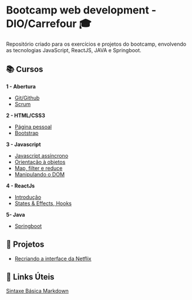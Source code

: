# Bootcamp web development - DIO/Carrefour :mortar_board:
Repositório criado para os exercícios e projetos do bootcamp, envolvendo as tecnologias JavaScript, ReactJS, JAVA e Springboot.



## 📚 Cursos

**1 - Abertura**
  - [Git/Github](https://github.com/wesleyvelloso/bootcamp-DIOcarrefour/tree/main/introducao-GIT-GITHUB)
  - [Scrum](https://github.com/wesleyvelloso/bootcamp-DIOcarrefour/tree/main/introducao-SCRUM)

**2 - HTML/CSS3**
  - [Página pessoal](https://github.com/wesleyvelloso/bootcamp-DIOcarrefour/tree/main/HTML-CSS3)
  - [Bootstrap](https://github.com/wesleyvelloso/bootcamp-DIOcarrefour/tree/main/Bootstrap)
  
**3 - Javascript**
  - [Javascript assíncrono](https://github.com/wesleyvelloso/bootcamp-DIOcarrefour/tree/main/Javascript/async_project)
  - [Orientação à objetos](https://github.com/wesleyvelloso/bootcamp-DIOcarrefour/tree/main/Javascript/object_oriented)
  - [Map, filter e reduce](https://github.com/wesleyvelloso/bootcamp-DIOcarrefour/tree/main/Javascript/map_filter_reduce)
  - [Manipulando o DOM](https://github.com/wesleyvelloso/bootcamp-DIOcarrefour/tree/main/Javascript/DOM)

**4 - ReactJs**
  - [Introdução](https://github.com/wesleyvelloso/bootcamp-DIOcarrefour/tree/main/ReactJS/intro)
  - [States & Effects, Hooks](https://github.com/wesleyvelloso/bootcamp-DIOcarrefour/tree/main/ReactJS/States_Effects/hooks_lesson) 
  
**5- Java**
  - [Springboot]()
  

  
## 🚀 Projetos 

- [Recriando a interface da Netflix](https://github.com/wesleyvelloso/clone-netflix) 

## 📌 Links Úteis
[Sintaxe Básica Markdown](https://www.markdownguide.org/basic-syntax/)


